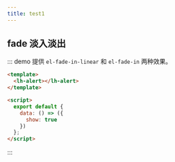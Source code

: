 ```yaml
---
title: test1
---
```


## fade 淡入淡出

::: demo 提供 `el-fade-in-linear` 和 `el-fade-in` 两种效果。

```html
<template>
  <lh-alert></lh-alert>
</template>

<script>
  export default {
    data: () => ({
      show: true
    })
  };
</script>
```

:::
